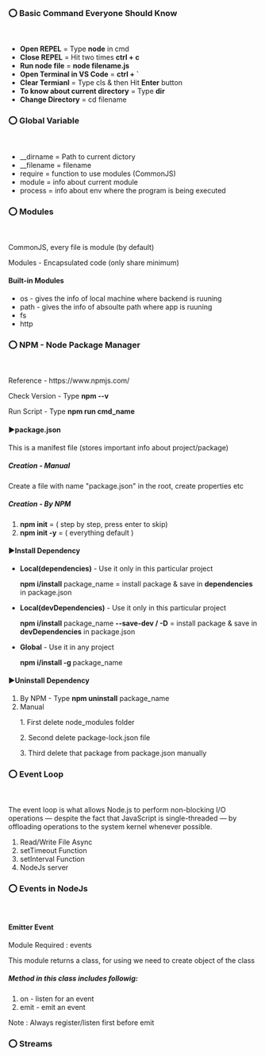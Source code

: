 <h3>⭕ Basic Command Everyone Should Know</h3> <br />
<ul>
    <li>  <strong>Open REPEL</strong> = Type <strong>node</strong> in cmd </li>
    <li>  <strong>Close REPEL</strong> = Hit two times <strong> ctrl + c </strong> </li>
    <li>  <strong>Run node file</strong> = <strong> node filename.js </strong> </li>
    <li>  <strong>Open Terminal in VS Code</strong> = <strong> ctrl + ` </strong> </li>
    <li>  <strong>Clear Termianl</strong> = Type <string>cls</strong> & then Hit <strong>Enter</strong> button</li>
    <li> <strong>To know about current directory</strong> = Type <strong>dir</strong> </li>
    <li> <strong>Change Directory</strong> = cd filename</li>
</ul>

<h3>⭕ Global Variable</h3> <br />
<ul>
<li>__dirname = Path to current dictory</li>
<li>__filename = filename</li>
<li>require = function to use modules (CommonJS) </li>
<li>module = info about current module</li>
<li>process = info about env where the program is being executed</li>
</ul>

<h3>⭕ Modules</h3> <br />
<p>CommonJS, every file is module (by default) </p>

<p>Modules - Encapsulated code (only share minimum) </p>

<h4>Built-in Modules</h4>

<ul>

<li>os - gives the info of local machine where backend is ruuning</li>

<li>path - gives the info of absoulte path where app is ruuning</li>

<li>fs</li>

<li>http</li>

</ul>

<h3>⭕ NPM - Node Package Manager</h3> <br />
<p>Reference - https://www.npmjs.com/ </p>
<p>Check Version - Type <strong>npm --v</strong> </p>
<p>Run Script - Type <strong>npm run cmd_name</strong> </p>

<h4>▶package.json</h4>
<p>This is a manifest file (stores important info about project/package)</p>

<h5>Creation - Manual</h5>
<p>Create a file with name "package.json" in the root,
create properties etc</p>

<h5>Creation - By NPM</h5>
<ol>
<li><strong>npm init</strong> = ( step by step, press enter to skip)</li>
<li><strong>npm init -y</strong> = ( everything default ) </li>
</ol>

<h4>▶Install Dependency</h4>
<ul>
<li><strong>Local(dependencies)</strong> - Use it only in this particular project <br/> 
<p><strong>npm i/install</strong> package_name = install package & save in <strong>dependencies</strong>  in package.json</p> 
</li>
<li><strong>Local(devDependencies)</strong> - Use it only in this particular project <br/> 
<p><strong>npm i/install</strong> package_name <strong>--save-dev / -D</strong> = install package & save in <strong>devDependencies</strong>  in package.json</p> 
</li>
<li><strong>Global</strong> - Use it in any project <br/>
<p><strong>npm i/install -g </strong>package_name </p>
</li>
</ul>

<h4>▶Uninstall Dependency</h4>
<ol>
<li>By NPM - Type <strong>npm uninstall</strong> package_name </li>
<li>Manual<br/> 
    <p>1. First delete node_modules folder</p>
    <p>2. Second delete package-lock.json file</p>
    <p>3. Third delete that package from package.json manually</p>
</li>
</ol>

<h3>⭕ Event Loop</h3> <br />
<p>The event loop is what allows Node.js to perform non-blocking I/O operations — despite the fact that JavaScript is single-threaded — by offloading operations to the system kernel whenever possible.</p>

<ol>
<li>Read/Write File Async</li>
<li>setTimeout Function</li>
<li>setInterval Function</li>
<li>NodeJs server</li>
</ol>

<h3>⭕ Events in NodeJs</h3> <br />

<h4>Emitter Event</h4>

<p>Module Required : events </p>
<p>This module returns a class, for using we need to create object of the class</p>

<h5>Method in this class includes followig:</h5>

<ol>
<li>on - listen for an event</li>
<li>emit - emit an event</li>
</ol>

<p>Note : Always register/listen first before emit</p>

<h3>⭕ Streams </h3> <br />




